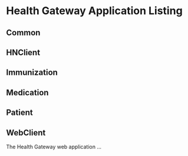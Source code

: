 # Health Gateway Application Listing 

## Common

## HNClient

## Immunization

## Medication

## Patient

## WebClient

The Health Gateway web application ...


